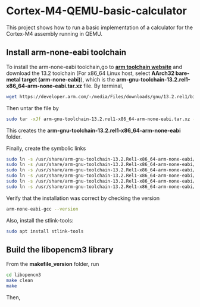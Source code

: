 # Cortex-M4-QEMU-basic-calculator
This project shows how to run a basic implementation of a calculator for the Cortex-M4 assembly running in QEMU.

## Install arm-none-eabi toolchain

To install the arm-none-eabi toolchain,go to [**arm toolchain website**](https://developer.arm.com/downloads/-/arm-gnu-toolchain-downloads) and download the 13.2 toolchain (For x86_64 Linux host, select **AArch32 bare-metal target (arm-none-eabi)**), which is the **arm-gnu-toolchain-13.2.rel1-x86_64-arm-none-eabi.tar.xz** file. By terminal, 
```bash
wget https://developer.arm.com/-/media/Files/downloads/gnu/13.2.rel1/binrel/arm-gnu-toolchain-13.2.rel1-x86_64-arm-none-eabi.tar.xz
```

Then untar the file by
```bash
sudo tar -xJf arm-gnu-toolchain-13.2.rel1-x86_64-arm-none-eabi.tar.xz -C /usr/share/
```
This creates the **arm-gnu-toolchain-13.2.rel1-x86_64-arm-none-eabi** folder.

Finally, create the symbolic links
```bash
sudo ln -s /usr/share/arm-gnu-toolchain-13.2.Rel1-x86_64-arm-none-eabi/bin/arm-none-eabi-gcc /usr/bin/arm-none-eabi-gcc
sudo ln -s /usr/share/arm-gnu-toolchain-13.2.Rel1-x86_64-arm-none-eabi/bin/arm-none-eabi-g++ /usr/bin/arm-none-eabi-g++
sudo ln -s /usr/share/arm-gnu-toolchain-13.2.Rel1-x86_64-arm-none-eabi/bin/arm-none-eabi-gdb /usr/bin/arm-none-eabi-gdb
sudo ln -s /usr/share/arm-gnu-toolchain-13.2.Rel1-x86_64-arm-none-eabi/bin/arm-none-eabi-size /usr/bin/arm-none-eabi-size
sudo ln -s /usr/share/arm-gnu-toolchain-13.2.Rel1-x86_64-arm-none-eabi/bin/arm-none-eabi-objcopy /usr/bin/arm-none-eabi-objcopy
sudo ln -s /usr/share/arm-gnu-toolchain-13.2.Rel1-x86_64-arm-none-eabi/bin/arm-none-eabi-ar /usr/bin/arm-none-eabi-ar
```
Verify that the installation was correct by checking the version
```bash
arm-none-eabi-gcc --version
```

Also, install the stlink-tools:
```bash
sudo apt install stlink-tools
```

## Build the libopencm3 library

From the **makefile_version** folder, run
```bash
cd libopencm3
make clean
make
```
Then, 